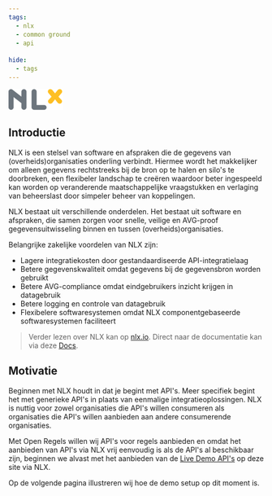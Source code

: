 ```yaml
---
tags:
  - nlx
  - common ground
  - api

hide:
  - tags
---
```

<!--
Hide the headline with some inline CSS
-->
<style>
  .md-typeset h1 {
    display: none;
  }
</style>

![NLx](../assets/images/nlx.png)

## Introductie

NLX is een stelsel van software en afspraken die de gegevens van (overheids)organisaties onderling verbindt. Hiermee wordt het makkelijker om alleen gegevens rechtstreeks bij de bron op te halen en silo's te doorbreken, een flexibeler landschap te creëren waardoor beter ingespeeld kan worden op veranderende maatschappelijke vraagstukken en verlaging van beheerslast door simpeler beheer van koppelingen.

NLX bestaat uit verschillende onderdelen. Het bestaat uit software en afspraken, die samen zorgen voor snelle, veilige en AVG-proof gegevensuitwisseling binnen en tussen (overheids)organisaties.

Belangrijke zakelijke voordelen van NLX zijn:

- Lagere integratiekosten door gestandaardiseerde API-integratielaag
- Betere gegevenskwaliteit omdat gegevens bij de gegevensbron worden gebruikt
- Betere AVG-compliance omdat eindgebruikers inzicht krijgen in datagebruik
- Betere logging en controle van datagebruik
- Flexibelere softwaresystemen omdat NLX componentgebaseerde softwaresystemen faciliteert

> Verder lezen over NLX kan op [nlx.io](https://nlx.io/). Direct naar de documentatie kan via deze [Docs](https://docs.nlx.io/understanding-the-basics/introduction).

## Motivatie

Beginnen met NLX houdt in dat je begint met API's. Meer specifiek begint het met generieke API's in plaats van eenmalige integratieoplossingen. NLX is nuttig voor zowel organisaties die API's willen consumeren als organisaties die API's willen aanbieden aan andere consumerende organisaties.

Met Open Regels willen wij API's voor regels aanbieden en omdat het aanbieden van API's via NLX vrij eenvoudig is als de API's al beschikbaar zijn, beginnen we alvast met het aanbieden van de [Live Demo API's](../methoden/ALEF.nl.md#live-demo-api) op deze site via NLX.

Op de volgende pagina illustreren wij hoe de demo setup op dit moment is.